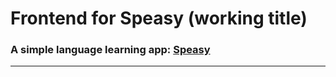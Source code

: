# Frontend for Speasy (working title)

### A simple language learning app: [Speasy](https://speasy.pages.dev)

***

